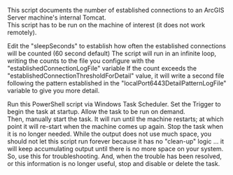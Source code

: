 This script documents the number of established connections to an ArcGIS Server machine's internal Tomcat.  
This script has to be run on the machine of interest (it does not work remotely).

Edit the "sleepSeconds" to establish how often the established connections will be counted (60 second default)
The script will run in an infinite loop, writing the counts to the file you configure with the "establishedConnectionLogFile" variable
If the count exceeds the "establishedConnectionThresholdForDetail" value, it will write a second file
following the pattern established in the "localPort6443DetailPatternLogFile" variable to give you more detail.

Run this PowerShell script via Windows Task Scheduler.
Set the Trigger to begin the task at startup.
Allow the task to be run on demand.  
Then, manually start the task.  It will run until the machine restarts; at which point it will re-start when the machine comes up again.
Stop the task when it is no longer needed.
While the output does not use much space, you should not let this script run forever because it has no "clean-up" logic ...
it will keep accumulating output until there is no more space on your system. 
So, use this for troubleshooting.  And, when the trouble has been resolved, or this information is no longer useful, stop and disable or delete the task.

